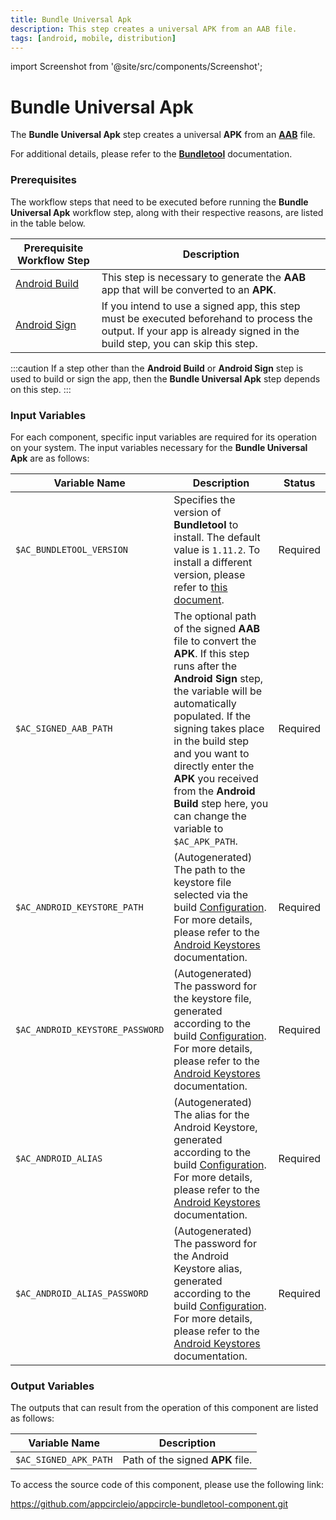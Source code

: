 ```yaml
---
title: Bundle Universal Apk
description: This step creates a universal APK from an AAB file.
tags: [android, mobile, distribution]
---
```


import Screenshot from '@site/src/components/Screenshot';

# Bundle Universal Apk

The **Bundle Universal Apk** step creates a universal **APK** from an [**AAB**](https://developer.android.com/guide/app-bundle) file.

For additional details, please refer to the [**Bundletool**](https://developer.android.com/tools/bundletool) documentation.

### Prerequisites

The workflow steps that need to be executed before running the **Bundle Universal Apk** workflow step, along with their respective reasons, are listed in the table below.

| Prerequisite Workflow Step                                                                         | Description                                                                                                                                                              |
| -------------------------------------------------------------------------------------------------- | ------------------------------------------------------------------------------------------------------------------------------------------------------------------------ |
| [Android Build](https://docs.appcircle.io/workflows/android-specific-workflow-steps/android-build) | This step is necessary to generate the **AAB** app that will be converted to an **APK**.                                                                                 |
| [Android Sign](https://docs.appcircle.io/workflows/android-specific-workflow-steps/android-sign)   | If you intend to use a signed app, this step must be executed beforehand to process the output. If your app is already signed in the build step, you can skip this step. |

:::caution
If a step other than the **Android Build** or **Android Sign** step is used to build or sign the app, then the **Bundle Universal Apk** step depends on this step.
:::

<Screenshot url='https://cdn.appcircle.io/docs/assets/android-workflow-components-bundle-universal-apk_1.png'/>

### Input Variables

For each component, specific input variables are required for its operation on your system. The input variables necessary for the **Bundle Universal Apk** are as follows:

<Screenshot url='https://cdn.appcircle.io/docs/assets/android-workflow-components-bundle-universal-apk_2.png'/>

| Variable Name                   | Description                                                                                                                                                                                                                                                                                                                                                     | Status   |
| ------------------------------- | --------------------------------------------------------------------------------------------------------------------------------------------------------------------------------------------------------------------------------------------------------------------------------------------------------------------------------------------------------------- | -------- |
| `$AC_BUNDLETOOL_VERSION`        | Specifies the version of **Bundletool** to install. The default value is `1.11.2`. To install a different version, please refer to [this document](https://github.com/google/bundletool/releases).                                                                                                                                                              | Required |
| `$AC_SIGNED_AAB_PATH`           | The optional path of the signed **AAB** file to convert the **APK**. If this step runs after the **Android Sign** step, the variable will be automatically populated. If the signing takes place in the build step and you want to directly enter the **APK** you received from the **Android Build** step here, you can change the variable to `$AC_APK_PATH`. | Required |
| `$AC_ANDROID_KEYSTORE_PATH`     | (Autogenerated) The path to the keystore file selected via the build [Configuration](https://docs.appcircle.io/build/build-process-management/build-profile-configuration/). For more details, please refer to the [Android Keystores](https://docs.appcircle.io/signing-identities/android-keystores) documentation.                                           | Required |
| `$AC_ANDROID_KEYSTORE_PASSWORD` | (Autogenerated) The password for the keystore file, generated according to the build [Configuration](https://docs.appcircle.io/build/build-process-management/build-profile-configuration/). For more details, please refer to the [Android Keystores](https://docs.appcircle.io/signing-identities/android-keystores) documentation.                           | Required |
| `$AC_ANDROID_ALIAS`             | (Autogenerated) The alias for the Android Keystore, generated according to the build [Configuration](https://docs.appcircle.io/build/build-process-management/build-profile-configuration/). For more details, please refer to the [Android Keystores](https://docs.appcircle.io/signing-identities/android-keystores) documentation.                           | Required |
| `$AC_ANDROID_ALIAS_PASSWORD`    | (Autogenerated) The password for the Android Keystore alias, generated according to the build [Configuration](https://docs.appcircle.io/build/build-process-management/build-profile-configuration/). For more details, please refer to the [Android Keystores](https://docs.appcircle.io/signing-identities/android-keystores) documentation.                  | Required |

### Output Variables

The outputs that can result from the operation of this component are listed as follows:

| Variable Name         | Description                      |
| --------------------- | -------------------------------- |
| `$AC_SIGNED_APK_PATH` | Path of the signed **APK** file. |

To access the source code of this component, please use the following link:

https://github.com/appcircleio/appcircle-bundletool-component.git
